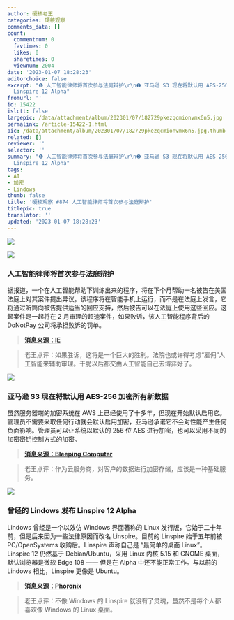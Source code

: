 ```yaml
---
author: 硬核老王
categories: 硬核观察
comments_data: []
count:
  commentnum: 0
  favtimes: 0
  likes: 0
  sharetimes: 0
  viewnum: 2004
date: '2023-01-07 18:28:23'
editorchoice: false
excerpt: "❶ 人工智能律师将首次参与法庭辩护\r\n❷ 亚马逊 S3 现在将默认用 AES-256 加密所有新数据\r\n❸ 曾经的 Lindows 发布
  Linspire 12 Alpha"
fromurl: ''
id: 15422
islctt: false
largepic: /data/attachment/album/202301/07/182729pkezqcmionvmx6n5.jpg
permalink: /article-15422-1.html
pic: /data/attachment/album/202301/07/182729pkezqcmionvmx6n5.jpg.thumb.jpg
related: []
reviewer: ''
selector: ''
summary: "❶ 人工智能律师将首次参与法庭辩护\r\n❷ 亚马逊 S3 现在将默认用 AES-256 加密所有新数据\r\n❸ 曾经的 Lindows 发布
  Linspire 12 Alpha"
tags:
- AI
- 加密
- Lindows
thumb: false
title: '硬核观察 #874 人工智能律师将首次参与法庭辩护'
titlepic: true
translator: ''
updated: '2023-01-07 18:28:23'
---
```


![](/data/attachment/album/202301/07/182729pkezqcmionvmx6n5.jpg)


![](/data/attachment/album/202301/07/182736wd0qf30ezh00fq0q.jpg)


### 人工智能律师将首次参与法庭辩护


据报道，一个在人工智能帮助下训练出来的程序，将在下个月帮助一名被告在美国法庭上对其案件提出异议。该程序将在智能手机上运行，而不是在法庭上发言，它将通过听筒向被告提供适当的回应支持，然后被告可以在法庭上使用这些回应。这起案件是一起将在 2 月审理的超速案件，如果败诉，该人工智能程序背后的 DoNotPay 公司将承担败诉的罚单。



> 
> **[消息来源：IE](https://interestingengineering.com/innovation/ai-defend-case-us)**
> 
> 
> 



> 
> 老王点评：如果胜诉，这将是一个巨大的胜利。法院也或许得考虑“雇佣”人工智能来辅助审理。干脆以后都交由人工智能自己去博弈好了。
> 
> 
> 


![](/data/attachment/album/202301/07/182747kzc37vmwta9m2zmv.jpg)


### 亚马逊 S3 现在将默认用 AES-256 加密所有新数据


虽然服务器端的加密系统在 AWS 上已经使用了十多年，但现在开始默认启用它。管理员不需要采取任何行动就会默认启用加密，亚马逊承诺它不会对性能产生任何负面影响。管理员可以让系统以默认的 256 位 AES 进行加密，也可以采用不同的加密密钥控制方式的加密。



> 
> **[消息来源：Bleeping Computer](https://www.bleepingcomputer.com/news/security/amazon-s3-will-now-encrypt-all-new-data-with-aes-256-by-default/)**
> 
> 
> 



> 
> 老王点评：作为云服务商，对客户的数据进行加密存储，应该是一种基础服务。
> 
> 
> 


![](/data/attachment/album/202301/07/182800dc7vtfosm9a57otu.jpg)


### 曾经的 Lindows 发布 Linspire 12 Alpha


Lindows 曾经是一个以效仿 Windows 界面著称的 Linux 发行版，它始于二十年前，但是后来因为一些法律原因而改名 Linspire。目前的 Linspire 始于五年前被 PC/OpenSystems 收购后。Linspire 声称自己是 “最简单的桌面 Linux”。Linspire 12 仍然基于 Debian/Ubuntu，采用 Linux 内核 5.15 和 GNOME 桌面，默认浏览器是微软 Edge 108 —— 但是在 Alpha 中还不能正常工作。与以前的 Lindows 相比，Linspire 更像是 Ubuntu。



> 
> **[消息来源：Phoronix](https://www.phoronix.com/news/Linspire-12-Alpha-1)**
> 
> 
> 



> 
> 老王点评：不像 Windows 的 Linspire 就没有了灵魂，虽然不是每个人都喜欢像 Windows 的 Linux 桌面。
> 
> 
>